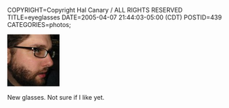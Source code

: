 COPYRIGHT=Copyright Hal Canary / ALL RIGHTS RESERVED
TITLE=eyeglasses
DATE=2005-04-07 21:44:03-05:00 (CDT)
POSTID=439
CATEGORIES=photos;

[![[Thumb]](/photos/thumb/2005-04-07-img_1732.jpg)](/photos/2005-04-07-img_1732.jpg)

New glasses. Not sure if I like yet.
